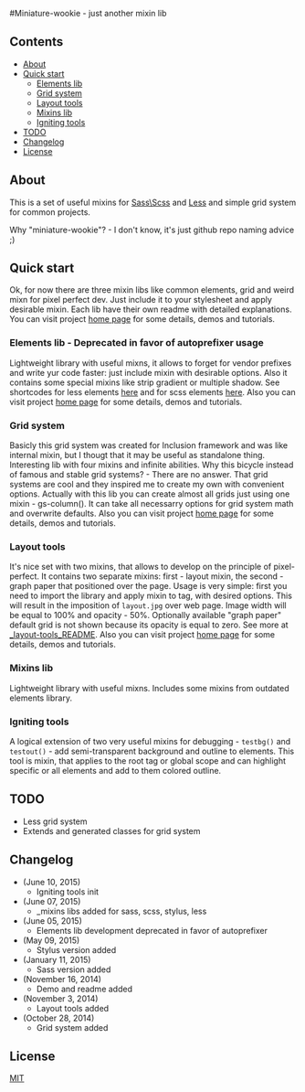 #Miniature-wookie - just another mixin lib

## Contents
* [About](#about)
* [Quick start](#quick-start)
    - [Elements lib](#elements-lib)
    - [Grid system](#grid-system)
    - [Layout tools](#layout-tools)
    - [Mixins lib](#mixins-lib)
    - [Igniting tools](#igniting-tools)
* [TODO](#todo)
* [Changelog](#changelog)
* [License](#license)

## About
This is a set of useful mixins for [Sass\Scss](http://sass-lang.com/) and [Less](http://lesscss.org/) and simple grid system for common projects.

Why "miniature-wookie"? - I don't know, it's just github repo naming advice ;)

## Quick start
Ok, for now there are three mixin libs like common elements, grid and weird mixn for pixel perfect dev. Just include it to your stylesheet and apply desirable mixin. Each lib have their own readme with detailed explanations.
You can visit project [home page](http://orlovmax.com/lab/tools/miniature-wookie) for some details, demos and tutorials.

### Elements lib - Deprecated in favor of autoprefixer usage
Lightweight library with useful mixns, it allows to forget for vendor prefixes and write yur code faster: just include mixin with desirable options. Also it contains some special mixins like strip gradient or multiple shadow. 
See shortcodes for less elements [here](https://github.com/orlovmax/lab/blob/master/miniature-wookie/_elements-less_README.md) and for scss elements [here](https://github.com/orlovmax/lab/blob/master/miniature-wookie/_elements-scss_README.md).
Also you can visit project [home page](http://orlovmax.com/lab/tools/miniature-wookie_mixin-lib) for some details, demos and tutorials.

### Grid system
Basicly this grid system was created for Inclusion framework and was like internal mixin, but I thougt that it may be useful as standalone thing. Interesting lib with four mixins and infinite abilities. Why this bicycle instead of famous and stable grid systems? - There are no answer. That grid systems are cool and they inspired me to create my own with convenient options. Actually with this lib you can create almost all grids just using one mixin - gs-column(). It can take all necessarry options for grid system math and overwrite defaults.
Also you can visit project [home page](http://orlovmax.com/lab/tools/miniature-wookie_grid-system) for some details, demos and tutorials.

### Layout tools
It's nice set with two mixins, that allows to develop on the principle of pixel-perfect. It contains two separate mixins: first - layout mixin, the second - graph paper that positioned over the page.
Usage is very simple: first you need to import the library and apply mixin to <body> tag, with desired options. This will result in the imposition of `layout.jpg` over web page. Image width will be equal to 100% and opacity - 50%. Optionally available "graph paper" default grid is not shown because its opacity is equal to zero. See more at [_layout-tools_README](https://github.com/orlovmax/lab/blob/master/miniature-wookie/layout-tools_README.md).
Also you can visit project [home page](http://orlovmax.com/lab/tools/pixel-perfect-dev) for some details, demos and tutorials.

### Mixins lib
Lightweight library with useful mixns. Includes some mixins from outdated elements library.

### Igniting tools
A logical extension of two very useful mixins for debugging - `testbg()` and `testout()` - add semi-transparent background and outline to elements.
This tool is mixin, that applies to the root tag or global scope and can highlight specific or all elements and add to them colored outline. 

## TODO
* Less grid system
* Extends and generated classes for grid system

## Changelog
* (June 10, 2015)
    - Igniting tools init
* (June 07, 2015)
    - _mixins libs added for sass, scss, stylus, less
* (June 05, 2015)
    - Elements lib development deprecated in favor of autoprefixer
* (May 09, 2015)
    - Stylus version added
* (January 11, 2015)
    - Sass version added
* (November 16, 2014)
    - Demo and readme added
* (November 3, 2014)
    - Layout tools added
* (October 28, 2014)
    - Grid system added

## License
[MIT](http://opensource.org/licenses/MIT)
